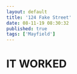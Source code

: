 ```yaml
---
layout: default
title: '124 Fake Street'
date: 08-11-19 08:30:32
published: true
tags: ['Mayfield']
---
```


<h1>IT WORKED</h1>
